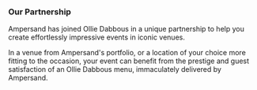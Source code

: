 ### Our **Partnership** 

Ampersand has joined Ollie Dabbous in a unique partnership to help you create effortlessly impressive events in iconic venues. 

In a venue from Ampersand's portfolio, or a location of your choice more fitting to the occasion, your event can benefit from the prestige and guest satisfaction of an Ollie Dabbous menu, immaculately delivered by Ampersand. 
